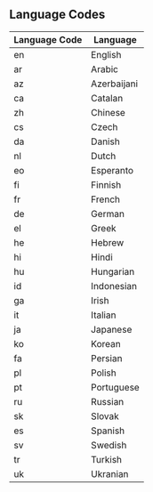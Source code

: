 ## Language Codes

| Language Code | Language             |
| ------------- | -------------------- |
| en            | English              |
| ar            | Arabic               |
| az            | Azerbaijani          |
| ca            | Catalan              |
| zh            | Chinese              |
| cs            | Czech                |
| da            | Danish               |
| nl            | Dutch                |
| eo            | Esperanto            |
| fi            | Finnish              |
| fr            | French               |
| de            | German               |
| el            | Greek                |
| he            | Hebrew               |
| hi            | Hindi                |
| hu            | Hungarian            |
| id            | Indonesian           |
| ga            | Irish                |
| it            | Italian              |
| ja            | Japanese             |
| ko            | Korean               |
| fa            | Persian              |
| pl            | Polish               |
| pt            | Portuguese           |
| ru            | Russian              |
| sk            | Slovak               |
| es            | Spanish              |
| sv            | Swedish              |
| tr            | Turkish              |
| uk            | Ukranian             |